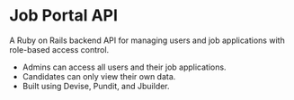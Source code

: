 # Job Portal API

A Ruby on Rails backend API for managing users and job applications with role-based access control.

- Admins can access all users and their job applications.
- Candidates can only view their own data.
- Built using Devise, Pundit, and Jbuilder.
